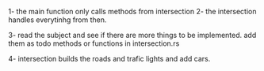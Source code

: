 1- the main function only calls methods from intersection
2- the intersection handles everytinhg from then. 

3- read the subject and see if there are more things to be implemented. 
   add them as todo methods or functions in intersection.rs

4- intersection builds the roads and trafic lights and add cars. 

